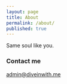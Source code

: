 ```yaml
---
layout: page
title: About
permalink: /about/
published: true
---
```


Same soul like you. 

### Contact me

[admin@diveinwith.me](mailto:admin@diveinwith.me)
